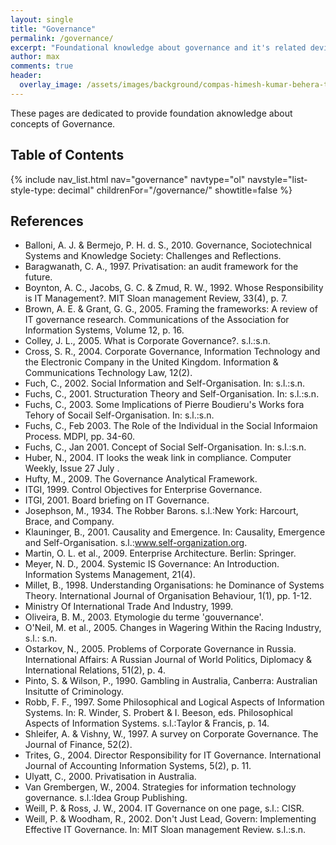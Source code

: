 ```yaml
---
layout: single
title: "Governance"
permalink: /governance/
excerpt: "Foundational knowledge about governance and it's related deviations."
author: max
comments: true
header:
  overlay_image: /assets/images/background/compas-himesh-kumar-behera-t11oyf1K8kA-unsplash.webp
---
```


These pages are dedicated to provide foundation aknowledge about concepts of Governance.

## Table of Contents

{% include nav_list.html nav="governance" navtype="ol" navstyle="list-style-type: decimal" childrenFor="/governance/" showtitle=false %}

## References

* Balloni, A. J. & Bermejo, P. H. d. S., 2010. Governance, Sociotechnical Systems and Knowledge Society: Challenges and Reflections. 
* Baragwanath, C. A., 1997. Privatisation: an audit framework for the future.
* Boynton, A. C., Jacobs, G. C. & Zmud, R. W., 1992. Whose Responsibility is IT Management?. MIT Sloan management Review, 33(4), p. 7.
* Brown, A. E. & Grant, G. G., 2005. Framing the frameworks: A review of IT governance research. Communications of the Association for Information Systems, Volume 12, p. 16.
* Colley, J. L., 2005. What is Corporate Governance?. s.l.:s.n.
* Cross, S. R., 2004. Corporate Governance, Information Technology and the Electronic Company in the United Kingdom. Information & Communications Technology Law, 12(2).
* Fuch, C., 2002. Social Information and Self-Organisation. In: s.l.:s.n.
* Fuchs, C., 2001. Structuration Theory and Self-Organisation. In: s.l.:s.n.
* Fuchs, C., 2003. Some Implications of Pierre Boudieru's Works fora Tehory of Socail Self-Organisation. In: s.l.:s.n.
* Fuchs, C., Feb 2003. The Role of the Individual in the Social Informaion Process. MDPI, pp. 34-60.
* Fuchs, C., Jan 2001. Concept of Social Self-Organisation. In: s.l.:s.n.
* Huber, N., 2004. IT looks the weak link in compliance. Computer Weekly, Issue 27 July .
* Hufty, M., 2009. The Governance Analytical Framework.
* ITGI, 1999. Control Objectives for Enterprise Governance.
* ITGI, 2001. Board briefing on IT Governance.
* Josephson, M., 1934. The Robber Barons. s.l.:New York: Harcourt, Brace, and Company.
* Klauninger, B., 2001. Causality and Emergence. In: Causality, Emergence and Self-Organisation. s.l.:www.self-organization.org.
* Martin, O. L. et al., 2009. Enterprise Architecture. Berlin: Springer.
* Meyer, N. D., 2004. Systemic IS Governance: An Introduction. Information Systems Management, 21(4).
* Millet, B., 1998. Understanding Organisations: he Dominance of Systems Theory. International Journal of Organisation Behaviour, 1(1), pp. 1-12.
* Ministry Of International Trade And Industry, 1999.
* Oliveira, B. M., 2003. Etymologie du terme 'gouvernance'.
* O'Neil, M. et al., 2005. Changes in Wagering Within the Racing Industry, s.l.: s.n.
* Ostarkov, N., 2005. Problems of Corporate Governance in Russia. International Affairs: A Russian Journal of World Politics, Diplomacy & International Relations, 51(2), p. 4.
* Pinto, S. & Wilson, P., 1990. Gambling in Australia, Canberra: Australian Insitutte of Criminology.
* Robb, F. F., 1997. Some Philosophical and Logical Aspects of Information Systems. In: R. Winder, S. Probert & I. Beeson, eds. Philosophical Aspects of Information Systems. s.l.:Taylor & Francis, p. 14.
* Shleifer, A. & Vishny, W., 1997. A survey on Corporate Governance. The Journal of Finance, 52(2).
* Trites, G., 2004. Director Responsibility for IT Governance. International Journal of Accounting Information Systems, 5(2), p. 11.
* Ulyatt, C., 2000. Privatisation in Australia.
* Van Grembergen, W., 2004. Strategies for information technology governance. s.l.:Idea Group Publishing.
* Weill, P. & Ross, J. W., 2004. IT Governance on one page, s.l.: CISR.
* Weill, P. & Woodham, R., 2002. Don't Just Lead, Govern: Implementing Effective IT Governance. In: MIT Sloan management Review. s.l.:s.n.
